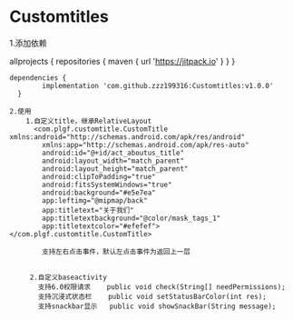 # Customtitles

1.添加依赖

	
  allprojects {
    repositories {
       maven { url 'https://jitpack.io' }
	  }
  }
  
    dependencies {
	        implementation 'com.github.zzz199316:Customtitles:v1.0.0'
	  }
    
    2.使用
        1.自定义title，继承RelativeLayout
          <com.plgf.customtitle.CustomTitle xmlns:android="http://schemas.android.com/apk/res/android"
            xmlns:app="http://schemas.android.com/apk/res-auto"
            android:id="@+id/act_aboutus_title"
            android:layout_width="match_parent"
            android:layout_height="match_parent"
            android:clipToPadding="true"
            android:fitsSystemWindows="true"
            android:background="#e5e7ea"
            app:leftimg="@mipmap/back"
            app:titletext="关于我们"
            app:titletextbackground="@color/mask_tags_1"
            app:titletextcolor="#efefef"></com.plgf.customtitle.CustomTitle>
            
            支持左右点击事件，默认左点击事件为返回上一层
            
            
         2.自定义baseactivity
           支持6.0权限请求    public void check(String[] needPermissions);
           支持沉浸式状态栏    public void setStatusBarColor(int res);
           支持snackbar显示   public void showSnackBar(String message);
           

  
  
  



    

